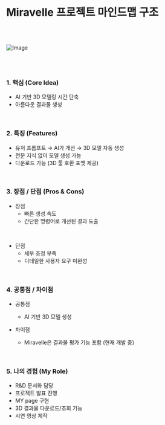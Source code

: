 # Miravelle 프로젝트 마인드맵 구조

<br><br>

![Image](https://github.com/user-attachments/assets/50197184-1647-4579-9a0b-6d488e0f0670)

<br><br> 

### 1. 핵심 (Core Idea)
- AI 기반 3D 모델링 시간 단축
- 아름다운 결과물 생성
  
<br>

### 2. 특징 (Features)
- 유저 프롬프트 → AI가 개선 → 3D 모델 자동 생성
- 전문 지식 없이 모델 생성 가능
- 다운로드 가능 (3D 툴 호환 포맷 제공)
  
<br>

### 3. 장점 / 단점 (Pros & Cons)

- 장점
  - 빠른 생성 속도
  - 간단한 명령어로 개선된 결과 도출

<br>

- 단점
  - 세부 조정 부족
  - 디테일한 사용자 요구 미완성

<br>

### 4. 공통점 / 차이점

- 공통점
  - AI 기반 3D 모델 생성

- 차이점
  - Miravelle은 결과물 평가 기능 포함 (현재 개발 중)

<br>

### 5. 나의 경험 (My Role)
- R&D 문서화 담당
- 프로젝트 발표 진행
- MY page 구현
- 3D 결과물 다운로드/조회 기능
- 시연 영상 제작